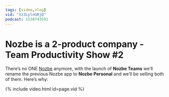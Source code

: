 ```yaml
---
tags: [video,vlog]
vid: "Vz3LylnGRjQ"
podcast: 1538743591
---
```


# Nozbe is a 2-product company - Team Productivity Show #2

There’s no ONE [Nozbe][n] anymore, with the launch of **Nozbe Teams** we’ll rename the previous Nozbe app to **Nozbe Personal** and we’ll be selling both of them. Here’s why:


{% include video.html id=page.vid %}

<!--More-->


[n]: https://michael.gratis/nozbe